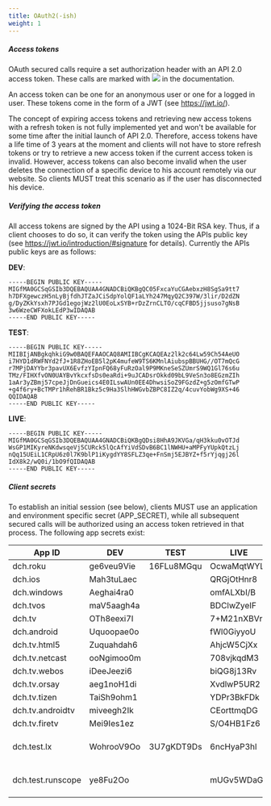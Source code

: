 ```yaml
---
title: OAuth2(-ish)
weight: 1
---
```


##### Access tokens

OAuth secured calls require a set authorization header with an API 2.0 access token. These calls are marked with ![](/images/shared/lock.png) in the documentation.

An access token can be one for an anonymous user or one for a logged in user. These tokens come in the form of a JWT (see https://jwt.io/).

The concept of expiring access tokens and retrieving new access tokens with a refresh token is not fully implemented yet and won't be available for some time after the initial launch of API 2.0. Therefore, access tokens have a life time of 3 years at the moment and clients will not have to store refresh tokens or try to retrieve a new access token if the current access token is invalid. However, access tokens can also become invalid when the user deletes the connection of a specific device to his account remotely via our website. So clients MUST treat this scenario as if the user has disconnected his device.

##### Verifying the access token

All access tokens are signed by the API using a 1024-Bit RSA key. Thus, if a client chooses to do so, it can verify the token using the APIs public key (see https://jwt.io/introduction/#signature for details).
Currently the APIs public keys are as follows:

**DEV**:

```
-----BEGIN PUBLIC KEY-----
MIGfMA0GCSqGSIb3DQEBAQUAA4GNADCBiQKBgQC05FxcaYuCGAebxzH8SgSa9tt7
h7DFXgewczH5nLyBjfdhJTZaJCiSdpYolQF1aLYh247MqyQ2C397W/3lir/D2dZN
g/DyZKkYsxh7PJGd1egojWz2lU0EoLxSYB+rDzZrnCLTO/cqCFBD5jjsuso7gNsB
3w6WzeCWFXokLEdP3wIDAQAB
-----END PUBLIC KEY-----
```

**TEST**:

```
-----BEGIN PUBLIC KEY-----
MIIBIjANBgkqhkiG9w0BAQEFAAOCAQ8AMIIBCgKCAQEAz2lk2c64Lw59Ch54AeUO
i7HYD1dRWFNYd2fJ+1R8ZHoEB5l2pK4mufeW9TS6KMnlAiubspBBUHG//OT7mQcG
r7MPjDAYYbr3pavUX6EvfzYIpnFQ68yFuRzOal9P9MKneSeSZUmrS9WQ1Gl76s6u
TMz/FIHXfvON0UAYBvYkcxfsDs0eaRdi+9uJCADsrOkkd09bL9VeSn3o8EGzmZIh
1aAr3yZBmj57cpeJjDnGueics4E0ILswAUn0EE4DhwsiSoZ9FGzdZ+g5zOmfGTwP
+g4f6ry+BcTMPr1hRehBR1Bkz5c9Ha3SlhHWGvbZBPC8IZ2q/4cuvYobWg9XS+46
QQIDAQAB
-----END PUBLIC KEY-----
```


**LIVE**:

```
-----BEGIN PUBLIC KEY-----
MIGfMA0GCSqGSIb3DQEBAQUAA4GNADCBiQKBgQDsi8HhA9JKVGa/qH3kku0vOTJd
WsGP1MIKyreNKdwsqeVj5CURck5lQcAfYiVdSDvB6BC1lNWHU+aMPFyYUpkQtzLj
nQq15UEiL1CRpU6z0l7K9blP1iKygdYY8SFLZ3qe+FnSmj5EJBYZ+f5rYjqgj26l
IdX8k2/wQ0i/1bO9fQIDAQAB
-----END PUBLIC KEY-----

```

##### Client secrets
To establish an initial session (see below), clients MUST use an application and environment specific secret (APP_SECRET), while all subsequent secured calls will be authorized using an access token retrieved in that process. The following app secrets exist:

| App ID            | DEV        | TEST       | LIVE | Notes                             |
| ----------------- | ---------- | ---------- | ---- | --------------------------------- |
| dch.roku          | ge6veu9Vie | 16FLu8MGqu | OcwaMqtWYL |                                   |
| dch.ios           | Mah3tuLaec |            | QRGjOtHnr8 |                                   |
| dch.windows       | Aeghai4ra0 |            | omfALXbI/B |                                   |
| dch.tvos          | maV5aagh4a |            | BDClwZyeIF |                                   |
| dch.tv            | OTh8eexi7I |            | 7+M21nXBVr |                                   |
| dch.android       | Uquoopae0o |            | fWl0GiyyoU |                                   |
| dch.tv.html5      | Zuquahdah6 |            | AhjcW5CjXx |                                   |
| dch.tv.netcast    | ooNgimoo0m |            | 708vjkqdM3 |                                   |
| dch.tv.webos      | iDeeJeezi6 |            | biQG8j13Rv |                                   |
| dch.tv.orsay      | aeg1noH1di |            | XvdlwP5UR2 |                                   |
| dch.tv.tizen      | TaiSh9ohm1 |            | YDPr3BkFDk |                                   |
| dch.tv.androidtv  | miveegh2Ik |            | CEorttmqDG |                                   |
| dch.tv.firetv     | Mei9Ies1ez |            | S/O4HB1Fz6 |                                   |
| dch.test.lx       | WohrooV9Oo | 3U7gKDT9Ds | 6ncHyaP3hl | Used by Alex for testing          |
| dch.test.runscope | ye8Fu2Oo   |            | mUGv5WDaGJ | Used for Runscope tests           |

